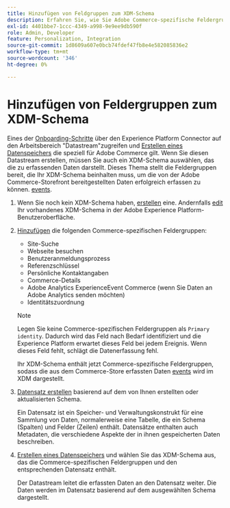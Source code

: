 ```yaml
---
title: Hinzufügen von Feldgruppen zum XDM-Schema
description: Erfahren Sie, wie Sie Adobe Commerce-spezifische Feldergruppen zu einem XDM-Schema hinzufügen.
exl-id: 4401bbe7-1ccc-4349-a998-9e9ee9db590f
role: Admin, Developer
feature: Personalization, Integration
source-git-commit: 1d8609a607e0bcb74fdef47fb8e4e582085836e2
workflow-type: tm+mt
source-wordcount: '346'
ht-degree: 0%

---
```


# Hinzufügen von Feldergruppen zum XDM-Schema

Eines der [Onboarding-Schritte](overview.md#onboarding-steps) über den Experience Platform Connector auf den Arbeitsbereich &quot;Datastream&quot;zugreifen und [Erstellen eines Datenspeichers](https://experienceleague.adobe.com/docs/experience-platform/edge/datastreams/overview.html) die speziell für Adobe Commerce gilt. Wenn Sie diesen Datastream erstellen, müssen Sie auch ein XDM-Schema auswählen, das die zu erfassenden Daten darstellt. Dieses Thema stellt die Feldergruppen bereit, die Ihr XDM-Schema beinhalten muss, um die von der Adobe Commerce-Storefront bereitgestellten Daten erfolgreich erfassen zu können. [events](events.md).

1. Wenn Sie noch kein XDM-Schema haben, [erstellen](https://experienceleague.adobe.com/docs/experience-platform/xdm/ui/resources/schemas.html#create) eine. Andernfalls [edit](https://experienceleague.adobe.com/docs/experience-platform/xdm/ui/resources/schemas.html#edit) Ihr vorhandenes XDM-Schema in der Adobe Experience Platform-Benutzeroberfläche.

1. [Hinzufügen](https://experienceleague.adobe.com/docs/experience-platform/xdm/ui/resources/schemas.html#add-field-groups) die folgenden Commerce-spezifischen Feldergruppen:

   - Site-Suche
   - Webseite besuchen
   - Benutzeranmeldungsprozess
   - Referenzschlüssel
   - Persönliche Kontaktangaben
   - Commerce-Details
   - Adobe Analytics ExperienceEvent Commerce (wenn Sie Daten an Adobe Analytics senden möchten)
   - Identitätszuordnung

   >[!NOTE]
   >
   > Legen Sie keine Commerce-spezifischen Feldergruppen als `Primary identity`. Dadurch wird das Feld nach Bedarf identifiziert und die Experience Platform erwartet dieses Feld bei jedem Ereignis. Wenn dieses Feld fehlt, schlägt die Datenerfassung fehl.

   Ihr XDM-Schema enthält jetzt Commerce-spezifische Feldergruppen, sodass die aus dem Commerce-Store erfassten Daten [events](events.md) wird im XDM dargestellt.

1. [Datensatz erstellen](https://experienceleague.adobe.com/docs/platform-learn/implement-mobile-sdk/experience-cloud/platform.html#create-a-dataset) basierend auf dem von Ihnen erstellten oder aktualisierten Schema.

   Ein Datensatz ist ein Speicher- und Verwaltungskonstrukt für eine Sammlung von Daten, normalerweise eine Tabelle, die ein Schema (Spalten) und Felder (Zeilen) enthält. Datensätze enthalten auch Metadaten, die verschiedene Aspekte der in ihnen gespeicherten Daten beschreiben.

1. [Erstellen eines Datenspeichers](https://experienceleague.adobe.com/docs/experience-platform/edge/datastreams/overview.html) und wählen Sie das XDM-Schema aus, das die Commerce-spezifischen Feldergruppen und den entsprechenden Datensatz enthält.

   Der Datastream leitet die erfassten Daten an den Datensatz weiter. Die Daten werden im Datensatz basierend auf dem ausgewählten Schema dargestellt.
